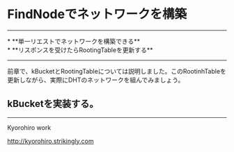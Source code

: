 # FindNodeでネットワークを構築
<hr>
* **単一リエストでネットワークを構築できる**
<br>
* **リスポンスを受けたらRootingTableを更新する**
<br>
<hr>

前章で、kBucketとRootingTableについては説明しました。このRootinhTableを更新しながら、実際にDHTのネットワークを組んでみましょう。


## kBucketを実装する。


-------
Kyorohiro work

http://kyorohiro.strikingly.com
